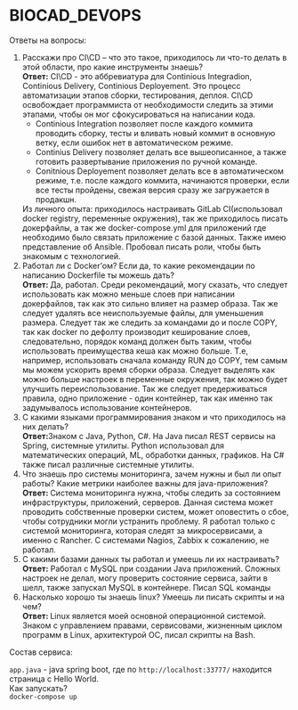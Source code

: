 # BIOCAD_DEVOPS
Ответы на вопросы:<br>
<ol>
<li>Расскажи про CI\CD – что это такое, приходилось ли что-то делать в этой области, про какие инструменты знаешь?<br>
<b>Ответ:</b> CI\CD - это аббревиатура для Continious Integradion, Continious Delivery, Continious Deployement. Это процесс автоматизации этапов сборки, тестирования,
деплоя. CI\CD освобождает программиста от необходимости следить за этими этапами, чтобы он мог сфокусироваться на написании кода.<ul><li>Continious Integration позволяет
после каждого коммита проводить сборку, тесты и вливать новый коммит в основную ветку, если ошибок нет в автоматическом режиме.</li><li> Continius Delivery позволяет делать
все вышеописанное, а также готовить развертывание приложения по ручной команде.</li><li> Conitnious Deployement позволяет делать все в автоматическом режиме, т.е. после каждого
коммита, начинаются проверки, если все тесты пройдены, свежая версия сразу же загружается в продакшн. </li></ul>Из личного опыта: приходилось настраивать GitLab CI(использовал 
docker registry, переменные окружения), так же приходилось писать докерфайлы, а так же docker-compose.yml для приложений где необходимо было связать приложение с базой данных.
Также имею представление об Ansible. Пробовал писать роли, чтобы быть знакомым с технологией. </li>
<li>Работал ли с Docker’ом? Если да, то какие рекомендации по написанию Dockerfile ты можешь дать?<br>
<b>Ответ: </b> Да, работал. Среди рекомендаций, могу сказать, что следует использовать как можно меньше слоев при написании докерфайлов, так как это сильно влияет
на размер образа. Так же следует удалять все неиспользуемые файлы, для уменьшения размера. Следует так же следить за командами до и после COPY, так как docker по дефолту
производит кеширование слоев, следовательно, порядок команд должен быть таким, чтобы использовать преимущества кеша как можно больше. Т.е, например, использовать сначала команду RUN до COPY,
тем самым мы можем ускорить время сборки образа. Следует выделять как можно больше настроек в переменные окружения, так можно будет улучшить переиспользование. Так же следует предерживаться правила, одно приложение - один контейнер, так как именно так задумывалось использование контейнеров.</li>
<li>С какими языками программирования знаком и что приходилось на них делать?<br>
<b>Ответ:</b>Знаком с Java, Python, C#. На Java писал REST сервисы на Spring, системные утилиты. Python использовал для математических операций, ML, обработки данных, графиков. На 
C# также писал различные системные утилиты.</li>
<li>Что знаешь про системы мониторинга, зачем нужны и был ли опыт работы? Какие метрики наиболее важны для java-приложения?<br>
<b>Ответ: </b> Система мониторинга нужна, чтобы следить за состоянием инфраструктуры, приложений, серверов. Данная система может проводить собственные проверки систем, может оповестить о сбое, 
чтобы сотрудники могли устранить проблему. 
Я работал только с системой мониторинга, которая следят за
микросервисами, а именно c Rancher. C системами Nagios, Zabbix к сожалению, не работал. </li>
<li>С какими базами данных ты работал и умеешь ли их настраивать?<br>
<b>Ответ:</b> Работал с MySQL при создании Java приложений. Сложных настроек не делал, могу проверить состояние сервиса, зайти в шелл, также запускал MySQL в контейнере. Писал SQL команды</li>
<li>Насколько хорошо ты знаешь linux? Умеешь ли писать скрипты и на чем?<br>
<b>Ответ: </b>Linux является моей основной операционной системой. Знаком с управлением правами, сервисовами, жизненным циклом программ в Linux, архитектурой ОС,
писал скрипты на Bash.</li>
</ol>
Состав сервиса:<br>

`app.java` - java spring boot, где по 
`http://localhost:33777/` находится страница с Hello World.<br>
Как запускать? <br>
```docker-compose up```

